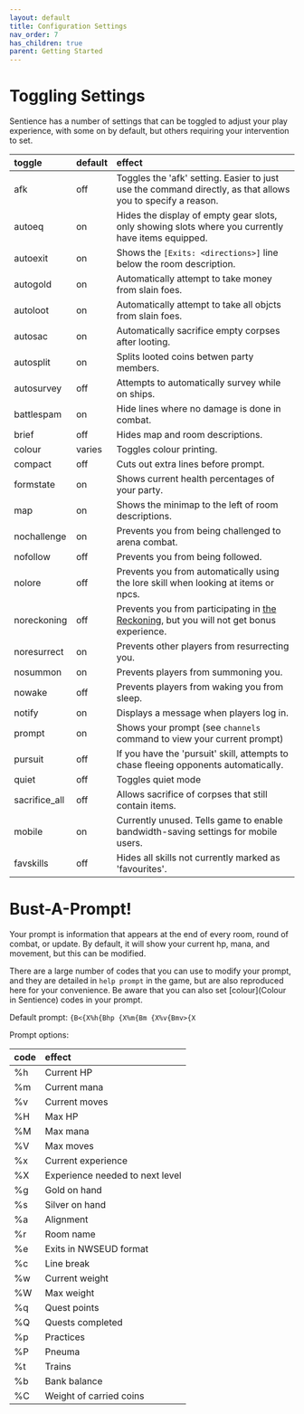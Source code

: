 ```yaml
---
layout: default
title: Configuration Settings
nav_order: 7
has_children: true
parent: Getting Started
---
```


# Toggling Settings
Sentience has a number of settings that can be toggled to adjust your play experience, with some on by default, but others requiring your intervention to set.

| toggle | default | effect |
|:-------|:--------|:-------|
| afk | off | Toggles the 'afk' setting. Easier to just use the command directly, as that allows you to specify a reason. |
| autoeq | on | Hides the display of empty gear slots, only showing slots where you currently have items equipped. |
| autoexit | on | Shows the `[Exits: <directions>]` line below the room description. |
| autogold | on | Automatically attempt to take money from slain foes. |
| autoloot | on | Automatically attempt to take all objcts from slain foes. |
| autosac | on |  Automatically sacrifice empty corpses after looting. |
| autosplit | on | Splits looted coins betwen party members. |
| autosurvey | off | Attempts to automatically survey while on ships. |
| battlespam | on | Hide lines where no damage is done in combat. |
| brief | off |  Hides map and room descriptions. |
| colour | varies | Toggles colour printing. | 
| compact | off | Cuts out extra lines before prompt. |
| formstate | on | Shows current health percentages of your party. |
| map | on | Shows the minimap to the left of room descriptions. |
| nochallenge | on | Prevents you from being challenged to arena combat. |
| nofollow | off | Prevents you from being followed. |
| nolore | off | Prevents you from automatically using the lore skill when looking at items or npcs. |
| noreckoning | off | Prevents you from participating in [the Reckoning](reckoning), but you will not get bonus experience. |
| noresurrect | on | Prevents other players from resurrecting you. |
| nosummon | on | Prevents players from summoning you. |
| nowake | off | Prevents players from waking you from sleep. |
| notify | on | Displays a message when players log in. |
| prompt | on | Shows your prompt (see `channels` command to view your current prompt) |
| pursuit | off | If you have the 'pursuit' skill, attempts to chase fleeing opponents automatically. |
| quiet | off | Toggles quiet mode |
| sacrifice_all | off | Allows sacrifice of corpses that still contain items. |
| mobile | on | Currently unused. Tells game to enable bandwidth-saving settings for mobile users. |
| favskills | off | Hides all skills not currently marked as 'favourites'. |

# Bust-A-Prompt!
Your prompt is information that appears at the end of every room, round of combat, or update. By default, it will show your current hp, mana, and movement, but this can be modified.

There are a large number of codes that you can use to modify your prompt, and they are detailed in `help prompt` in the game, but are also reproduced here for your convenience. Be aware that you can also set [colour](Colour in Sentience) codes in your prompt.

Default prompt: `{B<{X%h{Bhp {X%m{Bm {X%v{Bmv>{X`

Prompt options:

| code | effect |
|:-----|:-------|
| %h | Current HP |
| %m | Current mana |
| %v | Current moves |
| %H | Max HP |
| %M | Max mana |
| %V | Max moves |
| %x | Current experience |
| %X | Experience needed to next level |
| %g | Gold on hand |
| %s | Silver on hand |
| %a | Alignment |
| %r | Room name |
| %e | Exits in NWSEUD format |
| %c | Line break|
| %w | Current weight |
| %W | Max weight |
| %q | Quest points |
| %Q | Quests completed |
| %p | Practices |
| %P | Pneuma |
| %t | Trains |
| %b | Bank balance |
| %C | Weight of carried coins |